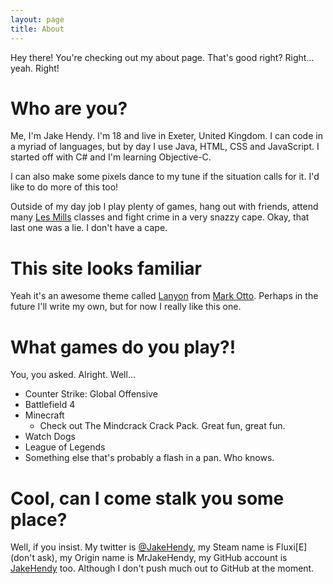 ```yaml
---
layout: page
title: About
---
```


Hey there! You're checking out my about page. That's good right? Right... yeah. Right!

# Who are you?
Me, I'm Jake Hendy. I'm 18 and live in Exeter, United Kingdom. I can code in a myriad of languages,
but by day I use Java, HTML, CSS and JavaScript. I started off with C# and I'm learning Objective-C.

I can also make some pixels dance to my tune if the situation calls for it. I'd like to do more of this too!

Outside of my day job I play plenty of games, hang out with friends, attend many [Les Mills](http://www.lesmills.com) classes
and fight crime in a very snazzy cape. Okay, that last one was a lie. I don't have a cape.

# This site looks familiar
Yeah it's an awesome theme called [Lanyon](http://lanyon.getpoole.com) from [Mark Otto](https://twitter.com/mdo).
Perhaps in the future I'll write my own, but for now I really like this one.

# What games do you play?!
You, you asked. Alright. Well...

* Counter Strike: Global Offensive
* Battlefield 4
* Minecraft
    * Check out The Mindcrack Crack Pack. Great fun, great fun.
* Watch Dogs
* League of Legends
* Something else that's probably a flash in a pan. Who knows.

# Cool, can I come stalk you some place?
Well, if you insist. My twitter is [@JakeHendy](https://twitter.com/JakeHendy),
my Steam name is Fluxi[E] (don't ask), my Origin name is MrJakeHendy, my GitHub
account is [JakeHendy](https://www.github.com/JakeHendy) too. Although I don't
push much out to GitHub at the moment.
